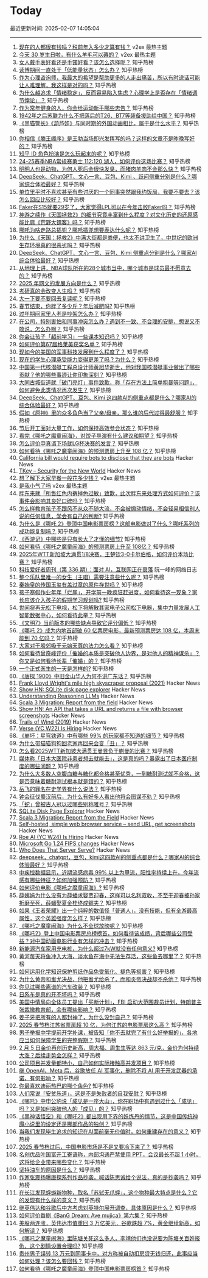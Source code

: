 # Today

最近更新时间: 2025-02-07 14:05:04

--- 
1. [现在的人都很有钱吗？税前年入多少才算有钱？](https://www.v2ex.com/t/1109522) v2ex 最热主题
2. [今天 30 岁生日啦，有什么羊毛可以薅的？](https://www.v2ex.com/t/1109503) v2ex 最热主题
3. [女人戴手表好看还是手镯好看？该怎么选择呢？](https://www.zhihu.com/question/7773909524) 知乎热榜
4. [读博期间一直处于「低能量状态」怎么办？](https://www.zhihu.com/question/8553408302) 知乎热榜
5. [作为心理咨询师，我最大的希望是帮助更多的人走出痛苦，所以有时说话可能让人难理解，我这样是对的吗？](https://www.zhihu.com/question/10904441255) 知乎热榜
6. [为什么越追求「情绪稳定」，反而容易陷入焦虑？心理学上是否存在「情绪调节悖论」？](https://www.zhihu.com/question/11090299577) 知乎热榜
7. [作为常年健身的人，你会给运动新手哪些忠告？](https://www.zhihu.com/question/11133024275) 知乎热榜
8. [1942年之后苏联为什么不把落后的T26、BT7等装备援助给中国？](https://www.zhihu.com/question/11312365589) 知乎热榜
9. [《黑猫警长》《葫芦娃》与同时期的外国动画相比，属于是什么水平？](https://www.zhihu.com/question/10591788503) 知乎热榜
10. [你相信《滕王阁序》是王勃当场即兴发挥写的吗？这样的文章不是昨晚写好的？](https://www.zhihu.com/question/632448264) 知乎热榜
11. [知乎 ID 角色扮演是怎么玩起来的呢？](https://www.zhihu.com/question/10289042848) 知乎热榜
12. [24-25赛季NBA常规赛勇士 112:120 湖人，如何评价这场比赛？](https://www.zhihu.com/question/11506552698) 知乎热榜
13. [明明人也是动物，为何人死后会很快发臭，而猪肉羊肉不会那么快？](https://www.zhihu.com/question/11283823014) 知乎热榜
14. [DeepSeek、ChatGPT、文心一言、豆包、Kimi 、跃问侧重分别是什么？哪家综合体验最好？](https://www.zhihu.com/question/10705519013) 知乎热榜
15. [单位里平时不喜欢甚至有些讨厌的一个同事突然跟我约饭局，我要不要去？该怎么回应比较好？](https://www.zhihu.com/question/11363033501) 知乎热榜
16. [Faker在S15就要29岁了，大家觉得LPL可以在今年击败Faker吗？](https://www.zhihu.com/question/9035088373) 知乎热榜
17. [神游之续作《天国拯救2》的细节究竟丰富到什么程度？对文化历史的还原感能比肩《荒野大镖客》吗？](https://www.zhihu.com/question/11319736182) 知乎热榜
18. [哪吒为啥走路总插兜？哪吒插兜想要表达什么呢？](https://www.zhihu.com/question/11400950457) 知乎热榜
19. [为什么《天国：拯救2》中满大街都是粪便，也太不讲卫生了，中世纪的欧洲生存环境真的很恶劣吗？](https://www.zhihu.com/question/11453853661) 知乎热榜
20. [DeepSeek、ChatGPT、文心一言、豆包、Kimi 侧重点分别是什么？哪家AI综合体验最好？](https://www.zhihu.com/question/10705519013) 知乎热榜
21. [从地理上讲，NBA球队所在的28个城市当中，哪个城市是球员最不愿意去的？](https://www.zhihu.com/question/8848985526) 知乎热榜
22. [2025 年网文的发展方向是什么？](https://www.zhihu.com/question/7795152819) 知乎热榜
23. [考研真的会改变人生吗？](https://www.zhihu.com/question/591099499) 知乎热榜
24. [大一下要不要回去复读呢？](https://www.zhihu.com/question/10201236118) 知乎热榜
25. [春节结束，你胖了多少斤？年后减肥吗?](https://www.zhihu.com/question/11251008500) 知乎热榜
26. [过年期间家里人老是吵架怎么办？](https://www.zhihu.com/question/11023601208) 知乎热榜
27. [在公司，特别害怕和同事冲突怎么办？遇到不一致、不合理的安排，想说又不敢说，怎么办啊？](https://www.zhihu.com/question/11016856804) 知乎热榜
28. [你会让孩子「超前学习」一些课本知识吗？](https://www.zhihu.com/question/8646875141) 知乎热榜
29. [如何评价第67届格莱美获奖名单？](https://www.zhihu.com/question/11176061756) 知乎热榜
30. [现如今的美国的军事科技发展到什么程度了？](https://www.zhihu.com/question/666401201) 知乎热榜
31. [现在的学生心理承受能力变得更差了吗？为什么？](https://www.zhihu.com/question/9812633694) 知乎热榜
32. [中国第一代核潜艇工程总设计师黄旭华逝世，他对我国核潜艇事业做出了哪些贡献？他的哪些事迹让你印象深刻？](https://www.zhihu.com/question/11511213837) 知乎热榜
33. [大同古城街道就「破门亮灯」事件致歉，称「存在方法上简单粗暴等问题」，如何避免此类情况再次发生？](https://www.zhihu.com/question/11321019960) 知乎热榜
34. [DeepSeek、ChatGPT、豆包、Kimi 这四款AI的侧重点都是什么？哪家AI的综合体验最好？](https://www.zhihu.com/question/10705519013) 知乎热榜
35. [假如《原神》里的众多角色当了父亲/母亲，那么谁的后代过得最舒服？](https://www.zhihu.com/question/11401048878) 知乎热榜
36. [节后开工面对大量工作，如何保持高效参会状态？](https://www.zhihu.com/question/11464764270) 知乎热榜
37. [看完《哪吒之魔童闹海》，对饺子导演有什么建议和期望？](https://www.zhihu.com/question/11424102703) 知乎热榜
38. [怎么评价申真谞下场就LG杯决赛的发言？](https://www.zhihu.com/question/11400822955) 知乎热榜
39. [如何看待《哪吒之魔童闹海》的预测票房上升至 108 亿？](https://www.zhihu.com/question/11470541373) 知乎热榜
40. [California bill would require bots to disclose that they are bots](https://www.veeto.app/bill/1955756) Hacker News
41. [TKey – Security for the New World](https://tillitis.se/products/tkey/) Hacker News
42. [想了解下大家早餐一般花多少钱？](https://www.v2ex.com/t/1109501) v2ex 最热主题
43. [是我小气了吗](https://www.v2ex.com/t/1109486) v2ex 最热主题
44. [胖东来就「所售红色内裤掉色过敏」致歉，此次胖东来处理方式如何评价？该事件会影响其良好口碑吗？](https://www.zhihu.com/question/11425115689) 知乎热榜
45. [怎么样教育孩子不跟风不从众不随大流，不会被煽动情绪，不会轻易相信别人说的任何信息，学会有自己的判断?](https://www.zhihu.com/question/660298860) 知乎热榜
46. [为什么是《哪吒 2》登顶中国电影票房榜？这部电影做对了什么？哪吒系列的成功能复制吗？](https://www.zhihu.com/question/11442438536) 知乎热榜
47. [《西游记》中哪些是只有长大了才懂的细节?](https://www.zhihu.com/question/2482352240) 知乎热榜
48. [如何看待《哪吒之魔童闹海》的预测票房上升至 108亿？](https://www.zhihu.com/question/11470541373) 知乎热榜
49. [2025年WTT新加坡大满贯1/8决赛，王楚钦3-0卡尔伯格，如何评价本场比赛？](https://www.zhihu.com/question/11462555316) 知乎热榜
50. [科技爱好者周刊（第 336 期）：面对 AI，互联网正在衰落](http://www.ruanyifeng.com/blog/2025/02/weekly-issue-336.html) 阮一峰的网络日志
51. [整个乐队里唯一的女生（主唱）需要注意些什么呢？](https://www.zhihu.com/question/643378612) 知乎热榜
52. [秦始皇的传国玉玺有盖过章的原件存世吗？](https://www.zhihu.com/question/598429077) 知乎热榜
53. [孩子寒假作业年年「烂尾」，开学前一晚疯狂赶进度，如何看待这一现象？家长应该介入孩子的假期学习规划吗?](https://www.zhihu.com/question/11424404503) 知乎热榜
54. [世间将再无松下电视，松下将解散其家电子公司松下电器，集中力量发展人工智能数据中心，如何看待此举？](https://www.zhihu.com/question/11331936991) 知乎热榜
55. [《文明7》当前版本的哪些缺点导致它评分偏低？](https://www.zhihu.com/question/11317610375) 知乎热榜
56. [《哪吒 2》成为内地首部破 60 亿票房电影，最新预测票房达 108 亿，本周末能到 70 亿吗？](https://www.zhihu.com/question/11448930364) 知乎热榜
57. [大家对于殷郊吸干元始天尊的法力怎么看？](https://www.zhihu.com/question/11032999921) 知乎热榜
58. [如何看待曾奇峰评价「催婚的本质是突破他人边界，是对他人的精神谋杀」？你又是如何看待长辈「催婚」的？](https://www.zhihu.com/question/10780084948) 知乎热榜
59. [一个正式医生的一天是怎样的?](https://www.zhihu.com/question/616416103) 知乎热榜
60. [《唐探 1900》中旧金山华人为何不讲广东话？](https://www.zhihu.com/question/11255310171) 知乎热榜
61. [Frank Lloyd Wright's mile high skyscraper proposal (2021)](https://www.onverticality.com/blog/frank-lloyd-wright-mile-high-skyscraper) Hacker News
62. [Show HN: SQLite disk page explorer](https://github.com/QuadrupleA/sqlite-page-explorer) Hacker News
63. [Understanding Reasoning LLMs](https://magazine.sebastianraschka.com/p/understanding-reasoning-llms) Hacker News
64. [Scala 3 Migration: Report from the field](https://blog.pierre-ricadat.com/scala-3-migration-report-from-the-field) Hacker News
65. [Show HN: An API that takes a URL and returns a file with browser screenshots](https://github.com/US-Artificial-Intelligence/scraper) Hacker News
66. [Trails of Wind (2019)](https://trailsofwind.figures.cc/) Hacker News
67. [Verse (YC W22) Is Hiring](https://news.ycombinator.com/item?id=42966455) Hacker News
68. [《崩坏：星穹铁道》中有哪些 99% 的玩家都不知道的细节？](https://www.zhihu.com/question/598251503) 知乎热榜
69. [为什么带猫猫狗狗回老家再回来会变「丑」？](https://www.zhihu.com/question/10108927110) 知乎热榜
70. [怎么看2025WTT新加坡大满贯王曼昱负于蒯曼的比赛？](https://www.zhihu.com/question/11427346737) 知乎热榜
71. [媒体称「日本大医院非患者想去就能去」，这是真的吗？暴露出了日本医疗制度的哪些问题？](https://www.zhihu.com/question/11327433188) 知乎热榜
72. [为什么大多数人空腹血糖与糖化都合格甚至优秀，一到糖耐测试就不合格，这是否意味着糖耐测试根本就是错的？](https://www.zhihu.com/question/653265363) 知乎热榜
73. [岳飞的罪名在史学界有什么说法？](https://www.zhihu.com/question/11271627651) 知乎热榜
74. [钟会征伐蜀汉前后，为什么有好多人看出他将会图谋不轨？](https://www.zhihu.com/question/11302651319) 知乎热榜
75. [「蛇」曾被古人冠以过哪些别称雅号？](https://www.zhihu.com/question/10703458544) 知乎热榜
76. [SQLite Disk Page Explorer](https://github.com/QuadrupleA/sqlite-page-explorer) Hacker News
77. [Scala 3 Migration: Report from the Field](https://blog.pierre-ricadat.com/scala-3-migration-report-from-the-field) Hacker News
78. [Self-hosted, simple web browser service – send URL, get screenshots](https://github.com/US-Artificial-Intelligence/scraper) Hacker News
79. [Roe AI (YC W24) Is Hiring](https://www.ycombinator.com/companies/roe-ai/jobs/CZrzxk6-founding-engineer) Hacker News
80. [Microsoft Go 1.24 FIPS changes](https://devblogs.microsoft.com/go/go-1-24-fips-update/) Hacker News
81. [Who Does That Server Serve?](https://www.gnu.org/philosophy/who-does-that-server-really-serve.html) Hacker News
82. [deepseek，chatgpt，豆包，kimi这四款AI的侧重点都是什么？哪家AI的综合体验最好？](https://www.zhihu.com/question/10705519013) 知乎热榜
83. [中疾控数据显示，近期流感病毒 99% 以上为甲流，阳性率持续上升，今年流感有哪些特征？如何加强预防？](https://www.zhihu.com/question/8681184879) 知乎热榜
84. [如何评价电影《哪吒之魔童闹海》?](https://www.zhihu.com/question/11067023635) 知乎热榜
85. [薛姨妈为什么没有为薛蟠求娶贾迎春，这样可以名利双收，不至于迎春被孙家折磨至死，薛蟠娶夏金桂终成鳏夫？](https://www.zhihu.com/question/8661733353) 知乎热榜
86. [如果《王者荣耀》出一个纯粹的数值怪「普通人」，没有技能，但有全游最高属性，这个英雄强度怎么样？](https://www.zhihu.com/question/11071032326) 知乎热榜
87. [《哪吒之魔童闹海》为什么不全球放映呢？](https://www.zhihu.com/question/11047308448) 知乎热榜
88. [《哪吒2》登上中国电影票房总榜榜首，如何看待该成绩，背后哪些公司受益？对中国动画电影行业有怎样的冲击？](https://www.zhihu.com/question/11422265813) 知乎热榜
89. [新能源汽车家用充电桩，为什么超过7kW就没有任何意义?](https://www.zhihu.com/question/617743731) 知乎热榜
90. [黄河每天将鱼冲入大海，淡水鱼在海中无法生存活，这些鱼去哪里了？](https://www.zhihu.com/question/626045818) 知乎热榜
91. [如何运用化学知识保护剪纸作品免受氧化、褪色等损害？](https://www.zhihu.com/question/9850578920) 知乎热榜
92. [为什么黄帝和蚩尤决战，他把蚩尤给杀了，而和炎帝决战却不杀他？](https://www.zhihu.com/question/67086259) 知乎热榜
93. [你见过哪些离谱的汽车改装？](https://www.zhihu.com/question/493885469) 知乎热榜
94. [日系车是真的开不坏吗？](https://www.zhihu.com/question/7937792476) 知乎热榜
95. [美国中情局向全体员工提出「买断计划」，FBI 启动大范围裁员计划，特朗普主张裁撤教育部，会有哪些影响？](https://www.zhihu.com/question/11336995122) 知乎热榜
96. [姜子牙把所有的人都封神了，为什么没封自己？](https://www.zhihu.com/question/644141444) 知乎热榜
97. [2025 春节档江苏省票房超 10 亿，为何江苏的电影票房这么高？](https://www.zhihu.com/question/11334708697) 知乎热榜
98. [男子举报中学提前开学补课，被告知「你不去就完了有什么好举报的」，各地应当如何保障学生的完整假期？](https://www.zhihu.com/question/11412416863) 知乎热榜
99. [2 月 5 日金价再创历史新高，周大福、周生生等达 863 元/克，金价为何持续大涨？后续走势会怎样？](https://www.zhihu.com/question/11350925790) 知乎热榜
100. [公司项目并发量都特小，自己如何实际接触高并发项目？](https://www.zhihu.com/question/267113602) 知乎热榜
101. [继 OpenAI、Meta 后，谷歌放任 AI 军事化，删除不将 AI 用于开发武器的承诺，有何影响？](https://www.zhihu.com/question/11337005736) 知乎热榜
102. [你最喜欢迪丽热巴的哪个角色?](https://www.zhihu.com/question/11215508356) 知乎热榜
103. [人们常说「安贫乐道」，这是不是失败者的自我安慰？](https://www.zhihu.com/question/11093529945) 知乎热榜
104. [《哪吒》中申公豹说「成见是一座大山」，你在职场中有遇到过什么「成见」吗？又是如何突破他人的「成见」的？](https://www.zhihu.com/question/11426951641) 知乎热榜
105. [《黑神话悟空》和《哪吒2》都出现用下界的妖炼丹的情节，这是中国传统神魔小说里的设定还是哪部作品的独创？](https://www.zhihu.com/question/11167705734) 知乎热榜
106. [当我们发现毕生追求的知识在AI面前毫无价值时，如何重建存在的意义？](https://www.zhihu.com/question/11103435299) 知乎热榜
107. [2025 春节档过后，中国电影市场是不是又要冷下来了？](https://www.zhihu.com/question/11283051875) 知乎热榜
108. [名创优品叶国富开工寄语称，内部沟通严禁使用 PPT，会议最长不超 1 小时，这将给企业带来哪些变化？](https://www.zhihu.com/question/11414052749) 知乎热榜
109. [坚持油车的原因是什么？](https://www.zhihu.com/question/3139858418) 知乎热榜
110. [作家张震扬曝唐探系列作品抄袭，喊话陈思诚给个说法，真的是抄袭吗？](https://www.zhihu.com/question/11367441504) 知乎热榜
111. [在长江发现蜉蝣新物种，取名「苏轼无爪蜉」，这个物种最大特点是什么？它的发现有什么样的意义？](https://www.zhihu.com/question/10714100084) 知乎热榜
112. [继英伟达和谷歌后中方考虑对英特尔展开调查，具体原因是什么？](https://www.zhihu.com/question/11334564498) 知乎热榜
113. [如何评价番剧《BanG Dream: Ave mujica》第六集？](https://www.zhihu.com/question/11287873759) 知乎热榜
114. [美股两连涨，英伟达市值重回 3 万亿美元，谷歌跌超 7%，黄金继续新高，如何解读？](https://www.zhihu.com/question/11406009969) 知乎热榜
115. [《哪吒之魔童闹海》里陈塘关死这么多人，李靖他们也没说要为陈塘关百姓报仇，这个剧情设置合理吗?](https://www.zhihu.com/question/11167522426) 知乎热榜
116. [贵州男子误转 13 万元到同事卡中，对方称被自动扣房贷无钱归还，此事应当如何处理？该怎么要回钱？](https://www.zhihu.com/question/11318266846) 知乎热榜
117. [如何看待《哪吒之魔童闹海》登顶中国电影票房榜首？](https://www.zhihu.com/question/11214949286) 知乎热榜
